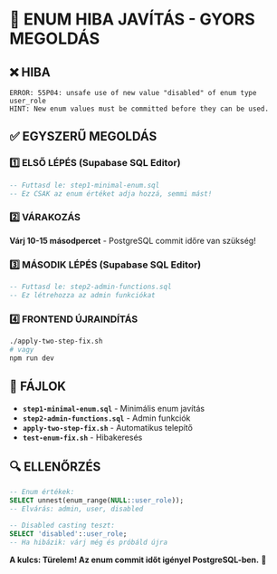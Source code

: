 # 🔧 ENUM HIBA JAVÍTÁS - GYORS MEGOLDÁS

## ❌ HIBA
```
ERROR: 55P04: unsafe use of new value "disabled" of enum type user_role
HINT: New enum values must be committed before they can be used.
```

## ✅ EGYSZERŰ MEGOLDÁS

### 1️⃣ ELSŐ LÉPÉS (Supabase SQL Editor)
```sql
-- Futtasd le: step1-minimal-enum.sql
-- Ez CSAK az enum értéket adja hozzá, semmi mást!
```

### 2️⃣ VÁRAKOZÁS
**Várj 10-15 másodpercet** - PostgreSQL commit időre van szükség!

### 3️⃣ MÁSODIK LÉPÉS (Supabase SQL Editor) 
```sql
-- Futtasd le: step2-admin-functions.sql
-- Ez létrehozza az admin funkciókat
```

### 4️⃣ FRONTEND ÚJRAINDÍTÁS
```bash
./apply-two-step-fix.sh
# vagy
npm run dev
```

## 📁 FÁJLOK
- **`step1-minimal-enum.sql`** - Minimális enum javítás
- **`step2-admin-functions.sql`** - Admin funkciók  
- **`apply-two-step-fix.sh`** - Automatikus telepítő
- **`test-enum-fix.sh`** - Hibakeresés

## 🔍 ELLENŐRZÉS
```sql
-- Enum értékek:
SELECT unnest(enum_range(NULL::user_role));
-- Elvárás: admin, user, disabled

-- Disabled casting teszt:
SELECT 'disabled'::user_role;
-- Ha hibázik: várj még és próbáld újra
```

**A kulcs: Türelem! Az enum commit időt igényel PostgreSQL-ben.** 🚀
